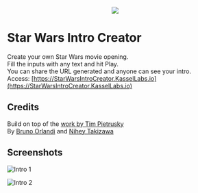 <p align="center">
  <a target="_blank" href="https://StarWarsIntroCreator.KasselLabs.io">
    <img src="./intro.gif"/>
  </a>
</p>

# Star Wars Intro Creator

Create your own Star Wars movie opening.  
Fill the inputs with any text and hit Play.  
You can share the URL generated and anyone can see your intro.  
Access: [https://StarWarsIntroCreator.KasselLabs.io](https://StarWarsIntroCreator.KasselLabs.io)

## Credits
Build on top of the [work by Tim Pietrusky](http://timpietrusky.com/star-wars-opening-crawl-from-1977)  
By [Bruno Orlandi](https://github.com/BrOrlandi) and [Nihey Takizawa](https://github.com/nihey)

## Screenshots
![Intro 1](ss1.png)

![Intro 2](ss2.png)

